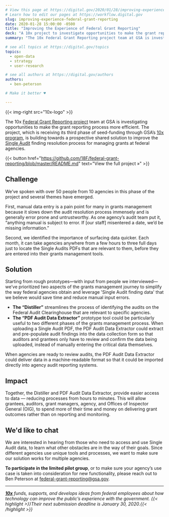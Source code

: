 ```yaml
---
# View this page at https://digital.gov/2020/01/28/improving-experience-federal-grant-reporting
# Learn how to edit our pages at https://workflow.digital.gov
slug: improving-experience-federal-grant-reporting
date: 2020-01-28 15:00:00 -0500
title: "Improving the Experience of Federal Grant Reporting"
deck: "A 10x project to investigate opportunities to make the grant reporting process more efficient."
summary: "The 10x Federal Grant Reporting project team at GSA is investigating opportunities to make the grant reporting process more efficient."

# see all topics at https://digital.gov/topics
topics:
  - open-data
  - strategy
  - user-research

# see all authors at https://digital.gov/authors
authors:
  - ben-peterson

# Make it better ♥

---
```


{{< img-right src="10x-logo" >}}

The 10x [Federal Grant Reporting project](https://github.com/18F/federal-grant-reporting/blob/master/README.md) team at GSA is investigating opportunities to make the grant reporting process more efficient. The project, which is receiving its third phase of seed-funding through GSA’s [10x program](http://10x.gsa.gov), is building towards a prospective shared solution to improve the [Single Audit](https://en.wikipedia.org/wiki/Single_Audit) finding resolution process for managing grants at federal agencies.

{{< button href="https://github.com/18F/federal-grant-reporting/blob/master/README.md" text="View the full project »" >}}

## Challenge

We’ve spoken with over 50 people from 10 agencies in this phase of the project and several themes have emerged.

First, manual data entry is a pain point for many in grants management because it slows down the audit resolution process immensely and is generally error prone and untrustworthy. As one agency’s audit team put it, “anything manual is subject to error. If [our staff] misentered a date, we’d be missing information.”

Second, we identified the importance of surfacing data quicker. Each month, it can take agencies anywhere from a few hours to three full days just to locate the Single Audits PDFs that are relevant to them, before they are entered into their grants management tools.

## Solution

Starting from rough prototypes—with input from people we interviewed—we’ve prioritized two aspects of the grants management journey to simplify the way federal agencies obtain and leverage 'Single Audit finding data' that we believe would save time and reduce manual input errors.

- **The “Distiller”** streamlines the process of identifying the audits on the Federal Audit Clearinghouse that are relevant to specific agencies.
- **The “PDF Audit Data Extractor”** prototype tool could be particularly useful to two different phases of the grants management process. When uploading a Single Audit PDF, the PDF Audit Data Extractor could extract and pre-populate audit findings into the data collection form so that auditors and grantees only have to review and confirm the data being uploaded, instead of manually entering the critical data themselves.

When agencies are ready to review audits, the PDF Audit Data Extractor could deliver data in a machine-readable format so that it could be imported directly into agency audit reporting systems.

## Impact

Together, the Distiller and PDF Audit Data Extractor, provide easier access to data — reducing processes from hours to minutes. This will allow grantees, auditors, grant managers, agency, and Offices of Inspector General (OIG), to spend more of their time and money on delivering grant outcomes rather than on reporting and monitoring.

## We'd like to chat

We are interested in hearing from those who need to access and use Single Audit data, to learn what other obstacles are in the way of their goals. Since different agencies use unique tools and processes, we want to make sure our solution works for multiple agencies.

**To participate in the limited pilot group**, or to make sure your agency’s use case is taken into consideration for new functionality, please reach out to Ben Peterson at [federal-grant-reporting@gsa.gov](mailto:federal-grant-reporting@gsa.gov).

---

_[**10x**](https://10x.gsa.gov/) funds, supports, and develops ideas from federal employees about how technology can improve the public’s experience with the government. {{< highlight >}}Their next submission deadline is January 30, 2020.{{< /highlight >}}_
